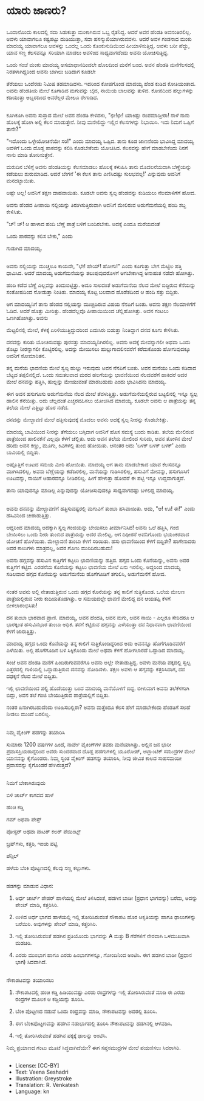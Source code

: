 # ಯಾರು ಜಾಣರು?

##
ಒಂದಾನೊಂದು ಕಾಲದಲ್ಲಿ ಸದಾ ಸಿಡುಕುತ್ತಾ ಮಂಕಾಗಿರುವ ಒಬ್ಬ ರೈತನಿದ್ದ. ಆದರೆ ಅವನ ಹೆಂಡತಿ ಅವನಂತಿರಲಿಲ್ಲ. ಅವಳು ಯಾವಾಗಲೂ ಕಷ್ಟಪಟ್ಟು ದುಡಿಯುತ್ತಾ, ಸದಾ ಹಸನ್ಮುಖಿಯಾಗಿರುವವಳು. ಆದರೆ ಅವಳ ಗಂಡನಾದ ಮಂಕು ಮಾದಯ್ಯ ಯಾವಾಗಲೂ ಅವಳನ್ನು ಒಂದಲ್ಲ ಒಂದು ಕೊಂಕುನುಡಿಯಿಂದ ಹೀಯಾಳಿಸುತ್ತಿದ್ದ. ಅವಳು ಬರೀ ಪೆದ್ದು, ಯಾವ ಸಣ್ಣ ಕೆಲಸವನ್ನೂ ಸರಿಯಾಗಿ ಮಾಡಲು ಅವಳಿಂದ ಸಾಧ್ಯವಾಗದೆಂದು ಅವನು ಯೋಚಿಸುತ್ತಿದ್ದ.

ಒಂದು ಸಂಜೆ ಮಂಕು ಮಾದಯ್ಯ ಅಸಮಾಧಾನದಿಂದಲೇ ಹೊಲದಿಂದ ಮನೆಗೆ ಬಂದ. ಅವನ ಹೆಂಡತಿ ಮನೆಗೆಲಸದಲ್ಲಿ ನಿರತಳಾಗಿದ್ದರಿಂದ ಅವನು ಬಾಗಿಲು ಬಡಿದಾಗ ಕೂಡಲೇ

ತೆರೆಯಲು ಒಂದೆರಡು ನಿಮಿಷ ತಡಮಾಡಿದಳು. ಇದರಿಂದ ಕೋಪಗೊಂಡ ಮಾದಯ್ಯ ಹೆಂಡ ಕುಡಿದ ಕೋತಿಯಂತಾದ. ಅವನು ಹೆಂಡತಿಯ ಮೇಲೆ ಕೂಗಾಡಿದ ಮಗುವನ್ನು ಬೈದ, ನಾಯಿಯ ಬಾಲವನ್ನು ತುಳಿದ. ಕೋಪದಿಂದ ಹಲ್ಲುಗಳನ್ನು ಕಡಿಯುತ್ತಾ ಅಬ್ಬರದಿಂದ ಅವರೆಲ್ಲರ ಮೇಲೂ ರೇಗಾಡಿದ.

##
ಕೂಗಿಕೂಗಿ ಅವನು ಸುಸ್ತಾದ ಮೇಲೆ ಅವನ ಹೆಂಡತಿ ಕೇಳಿದಳು,
"ಛೀ!ಛೀ! ಯಾಕಿಷ್ಟು ರಂಪಮಾಡ್ತೀರಾ! ನಾಳೆ ನಾನು ಹೊಲಕ್ಕೆ ಹೋಗಿ ಅಲ್ಲಿ ಕೆಲಸ ಮಾಡುತ್ತೇನೆ. ನೀವು ಮನೇಲಿದ್ದು ಇಲ್ಲಿನ ಕೆಲಸಗಳನ್ನು ನಿಭಾಯಿಸಿ. ಇದು ನಿಮಗೆ ಒಪ್ಪಿಗೆ ತಾನೇ?"

"ಇದೊಂದು ಒಳ್ಳೇಯೋಚನೆಯೇ ಸರಿ!" ಎಂದು ಮಾದಯ್ಯ ಒಪ್ಪಿದ. ತಾನು ಕೂಡ ಜಾಣನೆಂದು ಭಾವಿಸಿದ್ದ ಮಾದಯ್ಯ ಅವಳಿಗೆ ಒಂದು ದೊಡ್ಡ ಪಾಠವನ್ನು ಕಲಿಸಿ ಕೊಡಬೇಕೆಂದು ಯೋಚಿಸಿದ. ಕೆಲಸವನ್ನು ಹೇಗೆ ಮಾಡಬೇಕೆಂದು ನಿನಗೆ ನಾನು ಮಾಡಿ ತೋರಿಸುತ್ತೇನೆ.

ಮರುದಿನ ಬೆಳಿಗ್ಗೆ ಅವನು ಹೆಂಡತಿಯನ್ನು ಕೆಲಸಮಾಡಲು ಹೊಲಕ್ಕೆ ಕಳುಹಿಸಿ ತಾನು ಮೊದಲನೆಯದಾಗಿ ಬೆಣ್ಣೆಯನ್ನು ಕಡೆಯಲು ಶುರುಮಾಡಿದ. ಆದರೆ ಬೇಗನೆ 'ಈ ಕೆಲಸ ತಾನು ಎಣಿಸಿದಷ್ಟು ಸುಲಭವಲ್ಲ!' ಎನ್ನುವುದು ಅವನಿಗೆ ಮನದಟ್ಟಾಯಿತು.

ಅಷ್ಟೇ ಅಲ್ಲ! ಅವನಿಗೆ ತಕ್ಷಣ ದಾಹವಾಯಿತು. ಕೂಡಲೇ ಅವನು ಸ್ವಲ್ಪ ಹೆಂಡವನ್ನು ಕುಡಿಯಲು ನೆಲಮಾಳಿಗೆಗೆ ಹೋದ.

ಅವನು ಹೆಂಡದ ಪೀಪಾಯಿ ನಲ್ಲಿಯನ್ನು ತಿರುಗಿಸುತ್ತಿರುವಾಗಿ ಅವನಿಗೆ ಮೇಲಿರುವ ಅಡುಗೆಮನೆಯಲ್ಲಿ ಹಂದಿ ಶಬ್ದ ಕೇಳಿಸಿತು.

"ಚ್! ಚ್! ಆ ಹಾಳಾದ ಹಂದಿ ಬೆಣ್ಣೆ ಪಾತ್ರೆ ಬಳಿಗೆ ಬಂದಿರಬೇಕು. ಅದಕ್ಕೆ ಎಂದೂ ಮರೆಯದಂತೆ 

ಒಂದು ಪಾಠವನ್ನು ಕಲಿಸ ಬೇಕು," ಎಂದು 

ಗುಡುಗಿದ ಮಾದಯ್ಯ.

##
ಅವನು ನಲ್ಲಿಯನ್ನು ಮುಚ್ಚಲೂ ಕಾಯದೇ, "ಛೇ! ಹೇಯ್! ಹೋಗು!" ಎಂದು ಕೂಗುತ್ತಾ ಬೇಗ ಮೆಟ್ಟಿಲ ಹತ್ತಿ ಧಾವಿಸಿದ. ಆದರೆ ಮಾದಯ್ಯ ಅಡುಗೆಮನೆಯನ್ನು ತಲುಪುವುದರೊಳಗೆ ಆಗಬೇಕಾಗಿದ್ದ ಅನಾಹುತ ನಡೆದೇ ಹೋಗಿತ್ತು.

ಹಂದಿ ಕಡೆದ ಬೆಣ್ಣೆ ಎಲ್ಲವನ್ನು ತಿಂದುಬಿಟ್ಟಿತ್ತು. ಅದೂ ಸಾಲದಂತೆ ಅಡುಗೆಮನೆಯ ನೆಲದ ಮೇಲೆ ಬಿದ್ದಿರುವ ಕೆನೆಯನ್ನು ಸಂತೋಷದಿಂದ ನೋಡುತ್ತಾ ನಿಂತಿತು. ಮಾದಯ್ಯ ಕೊಟ್ಟ ಬಲವಾದ ಹೊಡೆತದಿಂದ ಆ ಹಂದಿ ಸತ್ತು ಬಿದ್ದಿತು.

ಆಗ ಮಾದಯ್ಯನಿಗೆ ತಾನು ಹೆಂಡದ ನಲ್ಲಿಯನ್ನು ಮುಚ್ಚದಿರುವ ವಿಷಯ ನೆನಪಿಗೆ ಬಂತು. ಅವನು ತಕ್ಷಣ ನೆಲಮಾಳಿಗೆಗೆ ಓಡಿದ. ಆದರೆ ಹೊತ್ತು ಮೀರಿತ್ತು. ಹೆಂಡವೆಲ್ಲವೊ ಪೀಪಾಯಿಯಿಂದ ಚೆಲ್ಲಿಹೋಗಿತ್ತು. ಅವನ ಗಂಟಲು ಒಣಗಿಹೋಗಿತ್ತು. ಅವನು 

ಮೆಟ್ಟಲಿನಲ್ಲಿ ಮೇಲೆ, ಕೆಳಕ್ಕೆ ಏರಿಳಿಯುತ್ತಿದ್ದುದರಿಂದ ಏದುಸಿರು ಬಿಡುತ್ತಾ ನಿಂತಿದ್ದಾಗ ದನದ ಕೂಗು ಕೇಳಿಸಿತು.

ದನವನ್ನು ಕುರಿತು ಯೋಚಿಸುವಷ್ಟು ಪುರಸತ್ತು ಮಾದಯ್ಯನಿಗಿರಲಿಲ್ಲ. ಅವನು ಅದಕ್ಕೆ ಮೇವನ್ನಾಗಲೀ ಅಥವಾ ಒಂದು ತೊಟ್ಟು ನೀರನ್ನಾಗಲೀ ಕೊಟ್ಟಿರಲಿಲ್ಲ. ಅದನ್ನು ಮೇಯಿಸಲು ಹುಲ್ಲುಗಾವಲಿನವರೆಗೆ ಕರೆದುಕೊಂಡು ಹೋಗುವುದಕ್ಕೂ ಅವನಿಗೆ ಸೋಮಾರಿತನ.

ತನ್ನ ಮನೆಯ ಛಾವಣಿಯ ಮೇಲೆ ಸ್ವಲ್ಪ ಹುಲ್ಲು ಇರುವುದು ಅವನ ನೆನಪಿಗೆ ಬಂತು. ಅವನ ಮನೆಯು ಒಂದು ಕಡಿದಾದ ಬೆಟ್ಟದ ತಪ್ಪಲಿನಲ್ಲಿದೆ. ಒಂದು ಸಮತಲವಾದ ಮರದ ಹಲಗೆಯನ್ನು ಛಾವಣಿಯಿಂದ ನೆಲದವರೆಗೆ ಹಾಕಿದರೆ ಅದರ ಮೇಲೆ ದನವನ್ನು ಹತ್ತಿಸಿ, ಹುಲ್ಲನ್ನು ಮೇಯುವಂತೆ ಮಾಡಬಹುದು ಎಂದು ಭಾವಿಸಿದನು ಮಾದಯ್ಯ.

ಈಗ ಅವನ ಹಸುಗೂಸು ಅಡುಗೆಮನೆಯ ನೆಲದ ಮೇಲೆ ತೆವಳುತ್ತಿತ್ತು. ಅಡುಗೆಮನೆಯಲ್ಲಿರುವ ಬಟ್ಟಲಿನಲ್ಲಿ ಇನ್ನೂ ಸ್ವಲ್ಪ ಹಾಲಿನ ಕೆನೆಯಿತ್ತು. ಅದು ಚೆಲ್ಲದಂತೆ ಎಚ್ಚರವಹಿಸಲು ಯೋಚಿಸಿದ ಮಾದಯ್ಯ. ಕೂಡಲೇ ಅವನು ಆ ಪಾತ್ರೆಯನ್ನು ತನ್ನ ತಲೆಯ ಮೇಲೆ ಎತ್ತಿಟ್ಟು ಹೊರ ನಡೆದ.

ದನವನ್ನು ಮೇಲ್ಛಾವಣಿ ಮೇಲೆ ಹತ್ತಿಸುವುದಕ್ಕೆ ಮೊದಲು ಅವನು ಅದಕ್ಕೆ ಸ್ವಲ್ಪ ನೀರನ್ನು ಕೊಡಬೇಕಿತ್ತು.

ಮಾದಯ್ಯ ಬಾವಿಯಿಂದ ನೀರನ್ನು ತೆಗೆಯಲು ಬಗ್ಗಿದಾಗ ಅವನಿಗೆ ಹೊಸ ಸಮಸ್ಯೆ ಬಂದು ಕಾಡಿತು. ತಲೆಯ ಮೇಲಿರುವ ಪಾತ್ರೆಯಿಂದ ಹಾಲಿನಕೆನೆ ಎಲ್ಲವೂ ಕೆಳಗೆ ಚೆಲ್ಲಿತು. ಅದು ಅವನ ತಲೆಯ ಮೇಲಿಂದ ಸುರಿದು, ಅವನ ತೋಳಿನ ಮೇಲೆ ಹರಿದು ಅವನ ಕಣ್ಣು, ಮೂಗು, ಕಿವಿಗಳಲ್ಲಿ ತುಂಬಿ ಹೋಯಿತು. ಆನಂತರ ಅದು 'ಬಳಕ್ ಬಳಕ್ ಬಳಕ್' ಎಂದು ಬಾವಿಯಲ್ಲಿ ಬಿದ್ದಿತು.

ಅಷ್ಟೊತ್ತಿಗೆ ಊಟದ ಸಮಯ ಮೀರಿ ಹೋಯಿತು. ಮಾದಯ್ಯ ಆಗ ತಾನು ಮಾಡಬೇಕಾದ ಯಾವ ಕೆಲಸವನ್ನೂ ಮುಗಿಸಿದಲಿಲ್ಲ. ಅವನು ಬೆಣ್ಣೆಯನ್ನು ಕಡೆದಿರಲಿಲ್ಲ, ಮನೆಯನ್ನು ಗುಡಿಸಿರಲಿಲ್ಲ, ಹಸುವಿಗೆ ಮೇವನ್ನು, ಹಸುಗೂಸಿಗೆ ಊಟವನ್ನು, ನಾಯಿಗೆ ಆಹಾರವನ್ನೂ ನೀಡಿರಲಿಲ್ಲ. ಹೀಗೆ ಹೇಳುತ್ತಾ ಹೋದರೆ ಈ ಪಟ್ಟಿ ಇನ್ನೂ ಉದ್ದವಾಗುತ್ತದೆ.

ತಾನು ಯಾವುದನ್ನೂ ಮಾಡಿಲ್ಲ ಎನ್ನುವುದನ್ನು ಯೋಚಿಸುವುದಕ್ಕೂ ಸಾಧ್ಯವಾಗದಷ್ಟು ಬಳಲಿದ್ದ ಮಾದಯ್ಯ.

##
ಅವನು ದನವನ್ನು ಮೇಲ್ಛಾವಣಿಗೆ ಹತ್ತಿಸುವಷ್ಟರಲ್ಲಿ ಮಗುವಿಗೆ ತುಂಬಾ ಹಸಿವಾಯಿತು. ಅದು, "ಆ! ಊ! ಈ!" ಎಂದು ಹಸಿವಿನಿಂದ ಚೀರಾಡುತ್ತಿತ್ತು.

ಆದ್ದರಿಂದ ಮಾದಯ್ಯ ಅದಕ್ಕಾಗಿ ಸ್ವಲ್ಪ ಗಂಜಿಯನ್ನು ಬೇಯಿಸಲು ತೀರ್ಮಾನಿಸಿದ! ಅವನು ಒಲೆ ಹತ್ತಿಸಿ, ಗಂಜಿ ಬೇಯಿಸಲು ಒಂದು ನೀರು ತುಂಬಿದ ಪಾತ್ರೆಯನ್ನು ಅದರ ಮೇಲಿಟ್ಟ. ಆಗ ದಿಢೀರನೆ ಅವನಿಗೊಂದು ಭಯಂಕರವಾದ ಯೋಚನೆ ಹೊಳೆಯಿತು. ಮೇಲ್ಛಾವಣಿ ತುಂಬಾ ಕೆಳಗೆ ಸರಿಯಿತು. ಹಸು ಛಾವಣಿಯಿಂದ ಕೆಳಗೆ ಬಿದ್ದಿತೇ? ಹಾಗೇನಾದರು ಅದರ ಕಾಲುಗಳು ಮಾತ್ರವಲ್ಲ, ಅದರ ಗೊಣು ಮುರಿದಿರಬಹುದು!

ಅವನು ಹಗ್ಗವನ್ನು ಹಸುವಿನ ಕುತ್ತಿಗೆಗೆ ಕಟ್ಟಲು ಛಾವಣಿಯನ್ನು ಹತ್ತಿದ. ಹಗ್ಗದ ಒಂದು ಕೊನೆಯನ್ನು, ಅವನು ಅದರ ಕುತ್ತಿಗೆಗೆ ಕಟ್ಟಿದ. ಎರಡನೆಯ ಕೊನೆಯನ್ನು ಕಟ್ಟಲು ಛಾವಣಿಯ ಮೇಲೆ ಏನು ಇರಲಿಲ್ಲ. ಆದ್ದರಿಂದ ಮಾದಯ್ಯ ಸಡಿಲವಾದ ಹಗ್ಗದ ಕೊನೆಯನ್ನು ಅಡುಗೆಮನೆಯ ಹೊಗೆಗೂಡಿಗೆ ತಗುಲಿಸಿ, ಅಡುಗೆಮನೆಗೆ ಹೋದ.

##
ನಂತರ ಅವನು ಅಲ್ಲಿ ನೇತಾಡುತ್ತಿರುವ ಒಂದು ಹಗ್ಗದ ಕೊನೆಯನ್ನು ತನ್ನ ಕಾಲಿಗೆ ಸುತ್ತಿಕೊಂಡ. ಒಲೆಯ ಮೇಲಣ ಪಾತ್ರೆಯಲ್ಲಿರುವ ನೀರು ಕುದಿಯತೊಡಗಿತ್ತು. ಆ ಸಮಯದಲ್ಲೇ ಛಾವಣಿ ಮೇಲಿದ್ದ ದನ ಆಯತಪ್ಪಿ ಕೆಳಗೆ ಬೀಳಲಾರಂಭಿಸಿತು!

ದನ ತುಂಬಾ ಭಾರವಾದ ಪ್ರಾಣಿ. ಮಾದಯ್ಯ, ಅವನ ಹೆಂದತಿ, ಅವನ ಮಗು, ಅವನ ನಾಯಿ - ಎಲ್ಲರೂ ಸೇರಿದರೂ ಆ ಭಾರಕ್ಕಿಂತ ಹಸುವಿನಭಾರ ತುಂಬಾ ಅಧಿಕ. ತನಗೆ ಕಟ್ಟಿರುವ ಹಗ್ಗವನ್ನು ಎಳೆಯುತ್ತಾ ದನ ನಿಧಾನವಾಗಿ ಛಾವಣಿಯಿಂದ ಕೆಳಗೆ ಜಾರುತ್ತಿತ್ತು.

ಮಾದಯ್ಯ ಹಗ್ಗದ ಒಂದು ಕೊನೆಯನ್ನು ತನ್ನ ಕಾಲಿಗೆ ಸುತ್ತಿಕೊಂಡಿದ್ದರಿಂದ ಅದು ಅವನನ್ನೂ ಹೊಗೆಗೂಡಿನವರೆಗೆ ಎಳೆಯಿತು. ಅಲ್ಲಿ ಹೊಗೆಗೂಡಿನ ಬಳಿ ಸಿಕ್ಕಿಕೊಂಡು ಮೇಲೆ ಅಥವಾ ಕೆಳಗೆ ಹೋಗಲಾರದೆ ಒದ್ದಾಡಿದ ಮಾದಯ್ಯ.

ಸಂಜೆ ಅವನ ಹೆಂಡತಿ ಮನೆಗೆ ಹಿಂದಿರುಗುವವರೆಗೂ ಅವನು ಅಲ್ಲೇ ನೇತಾಡುತ್ತಿದ್ದ. ಅವಳು ಮನೆಯ ಪಕ್ಕದಲ್ಲಿ ಸ್ವಲ್ಪ ಎತ್ತರದಲ್ಲಿ ಗಾಳಿಯಲ್ಲಿ ಒದ್ದಾಡುತ್ತಿರುವ ದನವನ್ನು ನೋಡಿದಳು. ತಕ್ಷಣ ಅವಳು ಆ ಹಗ್ಗವನ್ನು ಕತ್ತರಿಸಿದಾಗ, ದನ ದಢಕ್ಕನೆ ನೆಲದ ಮೇಲೆ ಬಿದ್ದಿತು.

ಇಲ್ಲಿ ಛಾವಣಿಯಿಂದ ಪಲ್ಟಿ ಹೊಡೆಯುತ್ತಾ ಬಂದ ಮಾದಯ್ಯ ಮನೆಯೊಳಗೆ ಬಿದ್ದ. ಬೀಳುವಾಗ ಅವನು ತಲೆಕೆಳಗಾಗಿ ಬಿದ್ದು, ಅವನ ತಲೆ ಗಂಜಿ ಬೇಯುತ್ತಿರುವ ಪಾತ್ರೆಯಲ್ಲಿಗೆ ಬಿದ್ದಿತು.

ನಂತರ ಏನಾಗಿರಬಹುದೆಂದು ಊಹಿಸಬಲ್ಲಿರಾ? ಅವನು ಮತ್ತೆಂದೂ ಕೆಲಸ ಹೇಗೆ ಮಾಡಬೇಕೆಂದು ಹೆಂಡತಿಗೆ ಸಲಹೆ ನೀಡಲು ಮುಂದೆ ಬರಲಿಲ್ಲ.

##
ನಿಮ್ಮ ವೈಕಿಂಗ್ ಹಡಗನ್ನು ತಯಾರಿಸಿ

ಸುಮಾರು 1200 ವರ್ಷಗಳ ಹಿಂದೆ, ನಾರ್ವೇ ವೈಕಿಂಗ್‌ಗಳ ತವರು ಮನೆಯಾಗಿತ್ತು. ಅಲ್ಲಿನ ಜನ ಭಾರೀ ಪ್ರವಾಸಪ್ರಿಯರಾದ್ದರಿಂದ ಅವರು ಸುಂದರವಾದ ದೊಡ್ಡ ಹಡಗುಗಳಲ್ಲಿ ಯೂರೋಪ್, ಅಟ್ಲಾಂಟಿಕ್ ಸಮುದ್ರಗಳ ಮೇಲೆ ಯಾನವನ್ನು ಕೈಗೊಂಡರು. ನಿಮ್ಮ ಸ್ವಂತ ವೈಕಿಂಗ್ ಹಡಗನ್ನು ತಯಾರಿಸಿ, ನೀವು ಜೀವಿತ ಕಾಲದ ಸಾಹಸಮಯೀ ಪ್ರವಾಸವನ್ನು ಕೈಗೊಂಡರೆ ಹೇಗಿರುತ್ತದೆ?

##
ನಿಮಗೆ ಬೇಕಾಗಿರುವುದು

ಬಿಳಿ ಚಾರ್ಟ್ ಕಾಗದದ ಹಾಳೆ 

ಹಂಚಿ ಕಡ್ಡಿ 

ಗಮ್ ಅಥವಾ ಪೇಸ್ಟ್

ಪೋಸ್ಟರ್ ಅಥವಾ ವಾಟರ್ ಕಲರ್ ಪೆಯಿಂಟ್ಸ್  

ಬ್ರಷ್‌ಗಳು, ಕತ್ತರಿ, ಇಂಚು ಪಟ್ಟಿ

ಪೆನ್ಸಿಲ್

ಹಳೆಯ  ಬೆಂಕಿ ಪೊಟ್ಟಣದಲ್ಲಿ ಕೆಲವು ಸಣ್ಣ ಕಲ್ಲುಗಳು.

##
ಹಡಗನ್ನು ಮಾಡುವ ವಿಧಾನ:

1. ಅರ್ಧ ಚಾರ್ಟ್ ಪೇಪರ್ ಹಾಳೆಯಲ್ಲಿ ಮೇಲೆ ತಿಳಿಸಿದಂತೆ, ಹಡಗಿನ ಬಾಡೀ (ಪ್ರಧಾನ ಭಾಗವನ್ನು) ಬರೆದು, ಅದನ್ನು ಪೇಂಟ್‌ ಮಾಡಿ, ಕತ್ತರಿಸಿರಿ.

2. ಉಳಿದ ಅರ್ಧ ಭಾಗದ ಹಾಳೆಯಲ್ಲಿ ಇಲ್ಲಿ ತೋರಿಸಿರುವಂತೆ ನೌಕಾಪಟ ಹೊರ ಆಕೃತಿಯನ್ನು ಹಾಗೂ ಢಾಲುಗಳನ್ನು ಬರೆಯಿರಿ. ಅವುಗಳನ್ನು ಪೇಂಟ್ ಮಾಡಿ, ಕತ್ತರಿಸಿರಿ.

3. ಇಲ್ಲಿ ತೋರಿಸಿರುವಂತೆ ಹಡಗಿನ ಪ್ರತಿಯೊಂದು ಭಾಗವನ್ನು A ಮತ್ತು B ಗೆರೆಗಳಿಗೆ ನೇರವಾಗಿ ಒಳಮುಖವಾಗಿ ಮಡಚಿರಿ.

4. ಎರಡು ಮುಂಭಾಗ ಹಾಗೂ ಎರಡು ಹಿಂಭಾಗಗಳನ್ನೂ, ಗೋಂದಿನಿಂದ ಅಂಟಿಸಿ. ಈಗ ಹಡಗಿನ ಬಾಡೀ (ಪ್ರಧಾನ ಭಾಗ) ಸಿದವಾಗಿದೆ.

##
ನೌಕಾಪಟವನ್ನು ತಯಾರಿಸಲು          

1. ನೌಕಾಪಟದಲ್ಲಿ ಹಂಚಿ ಕಡ್ಡಿ ಹಿಡಿಯುವಷ್ಟು ಎರಡು ರಂಧ್ರಗಳನ್ನು ಇಲ್ಲಿ ತೋರಿಸಿರುವಂತೆ ಮಾಡಿ ಈ ಎರಡು ರಂಧ್ರಗಳ ಮೂಲಕ ಆ ಕಡ್ಡಿಯನ್ನು ತೂರಿಸಿ.

2. ಬೆಂಕಿ ಪೊಟ್ಟಣದ ನಡುವೆ ಒಂದು ರಂಧ್ರವನ್ನು ಮಾಡಿ, ನೌಕಾಪಟವನ್ನು ಅದರಲ್ಲಿ ತೂರಿಸಿ.

3. ಈಗ ಬೆಂಕಿಪೊಟ್ಟಣವನ್ನು ಹಡಗಿನ ನಡುಭಾಗದಲ್ಲಿ ತೂರಿಸಿ ನೌಕಾಪಟವನ್ನು ಹಡಗಿನಲ್ಲಿ ಆಳವಡಿಸಿ. 

4. ಇಲ್ಲಿ ತೋರಿಸಿರುವಂತೆ ಹಡಗಿನ ಪಕ್ಕಕ್ಕೆ ಢಾಲನ್ನು ಅಂಟಿಸಿ.

ನಿಮ್ಮ ಪ್ರಯಾಣದ ಗಂಟು ಮೂಟೆ ಸಿದ್ಧವಾಗಿದೆಯೇ? ಈಗ ಸಪ್ತಸಮುದ್ರಗಳ ಮೇಲೆ ಪಯಣಿಸಲು ಸಿದರಾಗಿರಿ.

##
* License: [CC-BY]
* Text: Veena Seshadri
* Illustration: Greystroke
* Translation: R. Venkatesh
* Language: kn
